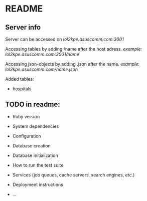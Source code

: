 # README

## Server info
Server can be accessed on
*lol2kpe.asuscomm.com:3001*

Accessing tables by adding 
    /name
after the host adress.
*example: lol2kpe.asuscomm.com:3001/name*

Accessing json-objects by adding
    .json
after the name.
*example: lol2kpe.asuscomm.com/name.json*

Added tables:
* hospitals


## TODO in readme: 

* Ruby version

* System dependencies

* Configuration

* Database creation

* Database initialization

* How to run the test suite

* Services (job queues, cache servers, search engines, etc.)

* Deployment instructions

* ...
